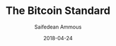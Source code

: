 ---
layout: writing
title: The Bitcoin Standard
date: 2018-04-24
categories: ['Money and Austrian Econ']
author: ['Saifedean Ammous']
external_url: https://www.amazon.com/Bitcoin-Standard-Decentralized-Alternative-Central/dp/1119473861
---